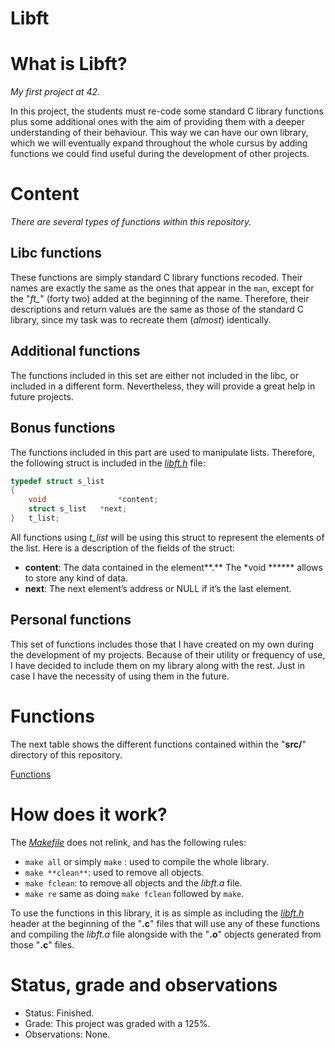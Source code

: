 # Libft

# What is Libft?

*My first project at 42.*

In this project, the students must re-code some standard C library functions plus some additional ones with the aim of providing them with a deeper understanding of their behaviour. This way we can have our own library, which we will eventually expand throughout the whole cursus by adding functions we could find useful during the development of other projects.

# Content

*There are several types of functions within this repository.*

## Libc functions

These functions are simply standard C library functions recoded. Their names are exactly the same as the ones that appear in the `man`, except for the "*ft_*" (forty two) added at the beginning of the name. Therefore, their descriptions and return values are the same as those of the standard C library, since my task was to recreate them (*almost*) identically.

## Additional functions

The functions included in this set are either not included in the libc, or included in a different form. Nevertheless, they will provide a great help in future projects.

## Bonus functions

The functions included in this part are used to manipulate lists. Therefore, the following struct is included in the *[libft.h](https://github.com/Javiff8/Libft/blob/master/inc/libft.h)* file:

```c
typedef struct s_list
{
	void			    *content;
	struct s_list	*next;
}	t_list;
```

All functions using *t_list* will be using this struct to represent the elements of the list. Here is a description of the fields of the struct:

- **content**: The data contained in the element**.** The *void ****** allows to store any kind of data.
- **next**: The next element’s address or NULL if it’s the last element.

## Personal functions

This set of functions includes those that I have created on my own during the development of my projects. Because of their utility or frequency of use, I have decided to include them on my library along with the rest. Just in case I have the necessity of using them in the future.

# Functions

The next table shows the different functions contained within the "**src/**" directory of this repository.

[Functions](https://www.notion.so/e39ac1c36e2740e286abedb68753af0f)

# How does it work?

The *[Makefile](https://github.com/Javiff8/Libft/blob/master/Makefile)* does not relink, and has the following rules:

- `make all` or simply `make` : used to compile the whole library.
- `make **clean**`: used to remove all objects.
- `make fclean`: to remove all objects and the *libft.a* file.
- `make re` same as doing `make fclean` followed by `make`.

To use the functions in this library, it is as simple as including the *[libft.h](https://github.com/Javiff8/Libft/blob/master/inc/libft.h)* header at the beginning of the "**.c**" files that will use any of these functions and compiling the *libft.a* file alongside with the "**.o**" objects generated from those "**.c**" files.

# Status, grade and observations

- Status: Finished.
- Grade: This project was graded with a 125%.
- Observations: None.
